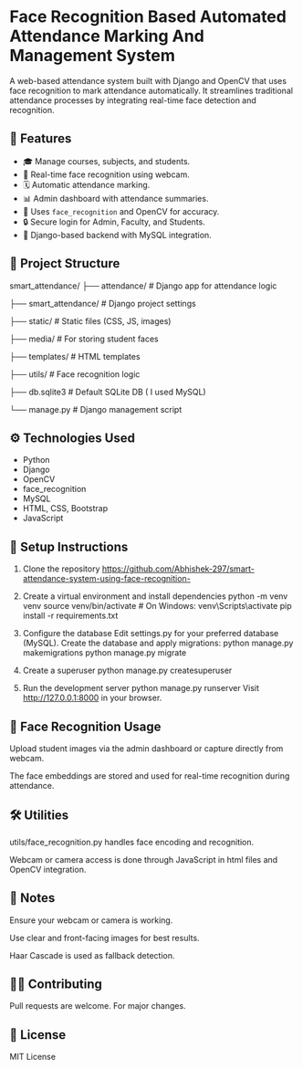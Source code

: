 # Face Recognition Based Automated Attendance Marking And Management System 
A web-based attendance system built with Django and OpenCV that uses face recognition to mark attendance automatically. It streamlines traditional attendance processes by integrating real-time face detection and recognition.

## 🔧 Features

- 🎓 Manage courses, subjects, and students.
- 📸 Real-time face recognition using webcam.
- 🗓️ Automatic attendance marking.
- 📊 Admin dashboard with attendance summaries.
- 🧠 Uses `face_recognition` and OpenCV for accuracy.
- 🔒 Secure login for Admin, Faculty, and Students.
- 📂 Django-based backend with MySQL integration.

## 📁 Project Structure
smart_attendance/
├── attendance/ # Django app for attendance logic

├── smart_attendance/ # Django project settings

├── static/ # Static files (CSS, JS, images)

├── media/ # For storing student faces

├── templates/ # HTML templates

├── utils/ # Face recognition logic

├── db.sqlite3 # Default SQLite DB ( I used MySQL)

└── manage.py # Django management script


## ⚙️ Technologies Used

- Python
- Django
- OpenCV
- face_recognition
- MySQL 
- HTML, CSS, Bootstrap
- JavaScript

## 🚀 Setup Instructions

1. Clone the repository
              https://github.com/Abhishek-297/smart-attendance-system-using-face-recognition-
   
2. Create a virtual environment and install dependencies
   python -m venv venv
   source venv/bin/activate  # On Windows: venv\Scripts\activate
   pip install -r requirements.txt
   
3. Configure the database
   Edit settings.py for your preferred database (MySQL). Create the database and apply migrations:
   python manage.py makemigrations
   python manage.py migrate
   
4. Create a superuser
   python manage.py createsuperuser

5. Run the development server
   python manage.py runserver
   Visit http://127.0.0.1:8000 in your browser.


## 📸 Face Recognition Usage

Upload student images via the admin dashboard or capture directly from webcam.

The face embeddings are stored and used for real-time recognition during attendance.

## 🛠️ Utilities

utils/face_recognition.py handles face encoding and recognition.

Webcam or camera access is done through JavaScript  in html files and OpenCV integration.

## 📌 Notes
Ensure your webcam or camera   is working.

Use clear and front-facing images for best results.

Haar Cascade is used as fallback detection.

## 🧑‍💻 Contributing

Pull requests are welcome. For major changes.

## 📃 License

MIT License






